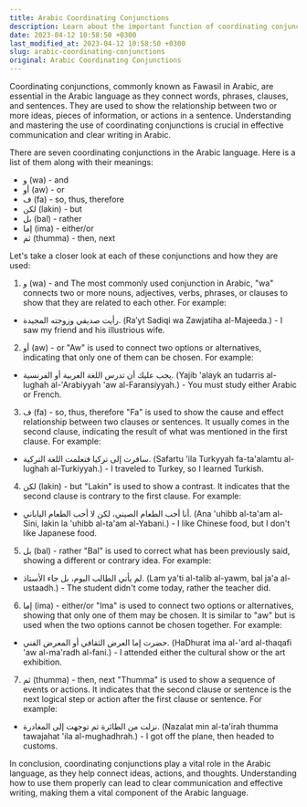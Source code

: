 ```yaml
---
title: Arabic Coordinating Conjunctions
description: Learn about the important function of coordinating conjunctions in Arabic language and how to use them properly.
date: 2023-04-12 10:58:50 +0300
last_modified_at: 2023-04-12 10:58:50 +0300
slug: arabic-coordinating-conjunctions
original: Arabic Coordinating Conjunctions
---
```

Coordinating conjunctions, commonly known as Fawasil in Arabic, are essential in the Arabic language as they connect words, phrases, clauses, and sentences. They are used to show the relationship between two or more ideas, pieces of information, or actions in a sentence. Understanding and mastering the use of coordinating conjunctions is crucial in effective communication and clear writing in Arabic.

There are seven coordinating conjunctions in the Arabic language. Here is a list of them along with their meanings:

- و (wa) - and
- أو (aw) - or
- ف (fa) - so, thus, therefore
- لكن (lakin) - but
- بل (bal) - rather
- إما (ima) - either/or
- ثم (thumma) - then, next

Let's take a closer look at each of these conjunctions and how they are used:

1. و (wa) - and
The most commonly used conjunction in Arabic, "wa" connects two or more nouns, adjectives, verbs, phrases, or clauses to show that they are related to each other. For example:

- رأيت صديقي وزوجته المجيدة. (Ra’yt Sadiqi wa Zawjatiha al-Majeeda.) - I saw my friend and his illustrious wife.

2. أو (aw) - or
"Aw" is used to connect two options or alternatives, indicating that only one of them can be chosen. For example:

- يجب عليك أن تدرس اللغة العربية أو الفرنسية. (Yajib 'alayk an tudarris al-lughah al-'Arabiyyah 'aw al-Faransiyyah.) - You must study either Arabic or French.

3. ف (fa) - so, thus, therefore
"Fa" is used to show the cause and effect relationship between two clauses or sentences. It usually comes in the second clause, indicating the result of what was mentioned in the first clause. For example:

- سافرت إلى تركيا فتعلمت اللغة التركية. (Safartu 'ila Turkyyah fa-ta'alamtu al-lughah al-Turkiyyah.) - I traveled to Turkey, so I learned Turkish.

4. لكن (lakin) - but
"Lakin" is used to show a contrast. It indicates that the second clause is contrary to the first clause. For example:

- أنا أحب الطعام الصيني، لكن لا أحب الطعام الياباني. (Ana 'uhibb al-ta'am al-Sini, lakin la 'uhibb al-ta'am al-Yabani.) - I like Chinese food, but I don't like Japanese food.

5. بل (bal) - rather
"Bal" is used to correct what has been previously said, showing a different or contrary idea. For example:

- لم يأتي الطالب اليوم، بل جاء الأستاذ. (Lam ya'ti al-talib al-yawm, bal ja'a al-ustaadh.) - The student didn't come today, rather the teacher did.

6. إما (ima) - either/or
"Ima" is used to connect two options or alternatives, showing that only one of them may be chosen. It is similar to "aw" but is used when the two options cannot be chosen together. For example:

- حضرت إما العرض الثقافي أو المعرض الفني. (HaDhurat ima al-'ard al-thaqafi 'aw al-ma'radh al-fani.) - I attended either the cultural show or the art exhibition.

7. ثم (thumma) - then, next
"Thumma" is used to show a sequence of events or actions. It indicates that the second clause or sentence is the next logical step or action after the first clause or sentence. For example:

- نزلت من الطائرة ثم توجهت إلى المغادرة. (Nazalat min al-ta'irah thumma tawajahat 'ila al-mughadhrah.) - I got off the plane, then headed to customs.

In conclusion, coordinating conjunctions play a vital role in the Arabic language, as they help connect ideas, actions, and thoughts. Understanding how to use them properly can lead to clear communication and effective writing, making them a vital component of the Arabic language.